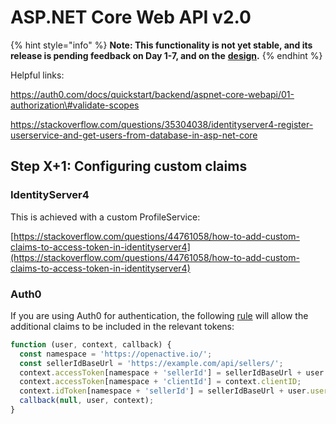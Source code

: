 # ASP.NET Core Web API v2.0

{% hint style="info" %}
**Note: This functionality is not yet stable, and its release is pending feedback on Day 1-7, and on the** [**design**](./)**.**
{% endhint %}

Helpful links:

https://auth0.com/docs/quickstart/backend/aspnet-core-webapi/01-authorization\#validate-scopes

https://stackoverflow.com/questions/35304038/identityserver4-register-userservice-and-get-users-from-database-in-asp-net-core

## Step X+1: Configuring custom claims

### IdentityServer4

This is achieved with a custom ProfileService:

[https://stackoverflow.com/questions/44761058/how-to-add-custom-claims-to-access-token-in-identityserver4](https://stackoverflow.com/questions/44761058/how-to-add-custom-claims-to-access-token-in-identityserver4)

### Auth0

If you are using Auth0 for authentication, the following [rule](https://auth0.com/docs/api-auth/tutorials/adoption/scope-custom-claims) will allow the additional claims to be included in the relevant tokens:

```javascript
function (user, context, callback) {
  const namespace = 'https://openactive.io/';
  const sellerIdBaseUrl = 'https://example.com/api/sellers/';
  context.accessToken[namespace + 'sellerId'] = sellerIdBaseUrl + user.user_id;
  context.accessToken[namespace + 'clientId'] = context.clientID;
  context.idToken[namespace + 'sellerId'] = sellerIdBaseUrl + user.user_id;
  callback(null, user, context);
}
```

## 

